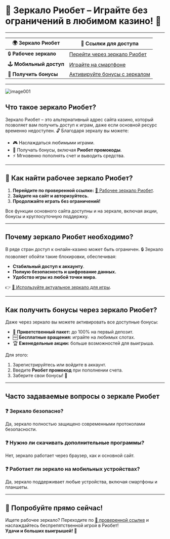 # 🔗 Зеркало Риобет – Играйте без ограничений в любимом казино! 🎰  

---

| 🌍 **Зеркало Риобет**       | 🔗 **Ссылки для доступа**                                               |
|-----------------------------|------------------------------------------------------------------------|
| 🔒 **Рабочее зеркало**      | [Перейти через зеркало Риобет](https://brandplay.link/dtx89f2L)       |
| 🕹️ **Мобильный доступ**     | [Играйте на смартфоне](https://brandplay.link/dtx89f2L)               |
| 🎁 **Получить бонусы**      | [Активируйте бонусы с зеркалом](https://brandplay.link/dtx89f2L)      |

---
![image001](https://github.com/user-attachments/assets/45531fe2-5ae0-4ed9-9577-6c5021f8a4fa)

## Что такое зеркало Риобет?  

Зеркало Риобет – это альтернативный адрес сайта казино, который позволяет вам получить доступ к играм, даже если основной ресурс временно недоступен. 🔓 Благодаря зеркалу вы можете:  
- 🎮 Наслаждаться любимыми играми.  
- 💸 Получать бонусы, включая **Риобет промокоды**.  
- ⚡ Мгновенно пополнять счет и выводить средства.  

---

## 🔑 Как найти рабочее зеркало Риобет?  

1. **Перейдите по проверенной ссылке:** [🔗 Рабочее зеркало Риобет](https://brandplay.link/dtx89f2L).  
2. **Зайдите на сайт и авторизуйтесь.**  
3. **Продолжайте играть без ограничений!**  

Все функции основного сайта доступны и на зеркале, включая акции, бонусы и круглосуточную поддержку.  

---

## Почему зеркало Риобет необходимо?  

В ряде стран доступ к онлайн-казино может быть ограничен. 🔒 Зеркало позволяет обойти такие блокировки, обеспечивая:  
- **Стабильный доступ к аккаунту**.  
- **Полную безопасность и шифрование данных.**  
- **Удобство игры из любой точки мира.**  

👉 [🔗 Используйте актуальное зеркало для игры](https://brandplay.link/dtx89f2L).  

---

## Как получить бонусы через зеркало Риобет?  

Даже через зеркало вы можете активировать все доступные бонусы:  
- 🎁 **Приветственный пакет:** до 100% на первый депозит.  
- 🆓 **Бесплатные вращения:** играйте на любимых слотах.  
- 🏆 **Еженедельные акции:** больше возможностей для выигрыша.  

Для этого:  
1. Зарегистрируйтесь или войдите в аккаунт.  
2. Введите **Риобет промокод** при пополнении счета.  
3. Заберите свои бонусы! 💸  

---

## Часто задаваемые вопросы о зеркале Риобет  

### ❓ Зеркало безопасно?  
Да, зеркало полностью защищено современными протоколами безопасности.  

### ❓ Нужно ли скачивать дополнительные программы?  
Нет, зеркало работает через браузер, как и основной сайт.  

### ❓ Работает ли зеркало на мобильных устройствах?  
Да, зеркало поддерживает любые устройства, включая смартфоны и планшеты.  

---

## 🌟 Попробуйте прямо сейчас!  

Ищете рабочее зеркало? Переходите по [🔗 проверенной ссылке](https://brandplay.link/dtx89f2L) и наслаждайтесь беспрепятственной игрой в Риобет!  
**Удачи и больших выигрышей! 🎲**  
